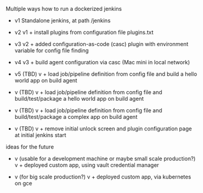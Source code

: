 Multiple ways how to run a dockerized jenkins

- v1
Standalone jenkins, at path /jenkins

- v2
v1 + install plugins from configuration file plugins.txt 

- v3 
v2 + added configuration-as-code (casc) plugin with environment variable for config file finding

- v4
v3 + build agent configuration via casc (Mac mini in local network)

- v5 (TBD)
v + load job/pipeline definition from config file and build a hello world app on build agent

- v (TBD)
v + load job/pipeline definition from config file and build/test/package a hello world app on build agent

- v (TBD)
v + load job/pipeline definition from config file and build/test/package a complex app on build agent

- v (TBD)
v + remove initial unlock screen and plugin configuration page at initial jenkins start

ideas for the future

- v (usable for a development machine or maybe small scale production?)
v + deployed custom app, using vault credential manager

- v (for big scale production?)
v + deployed custom app, via kubernetes on gce
